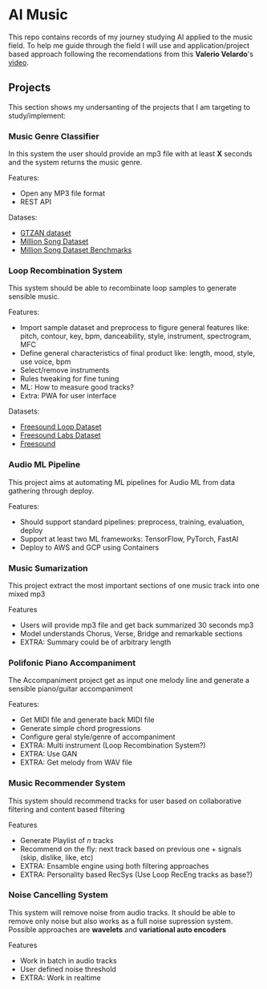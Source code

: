 # AI Music

This repo contains records of my journey studying AI applied to the music field. To help me guide through the field I will use and application/project based approach following the recomendations from this **Valerio Velardo**'s [video](https://youtu.be/d3e-f7V-hR4).

## Projects

This section shows my undersanting of the projects that I am targeting to study/implement:

### Music Genre Classifier

In this system the user should provide an mp3 file with at least **X** seconds and the system returns the music genre.

Features:
* Open any MP3 file format
* REST API

Datases:
* [GTZAN dataset](https://www.kaggle.com/andradaolteanu/gtzan-dataset-music-genre-classification)
* [Million Song Dataset](http://millionsongdataset.com/)
* [Million Song Dataset Benchmarks](http://www.ifs.tuwien.ac.at/mir/msd/)

### Loop Recombination System

This system should be able to recombinate loop samples to generate sensible music. 

Features:
* Import sample dataset and preprocess to figure general features like: pitch, contour, key, bpm, danceability, style, instrument, spectrogram, MFC
* Define general characteristics of final product like: length, mood, style, use voice, bpm
* Select/remove instruments
* Rules tweaking for fine tuning
* ML: How to measure good tracks?
* Extra: PWA for user interface

Datasets:

* [Freesound Loop Dataset](https://arxiv.org/abs/2008.11507)
* [Freesound Labs Dataset](http://labs.freesound.org/datasets/)
* [Freesound](https://freesound.org/)

### Audio ML Pipeline

This project aims at automating ML pipelines for Audio ML from data gathering through deploy.

Features:

* Should support standard pipelines: preprocess, training, evaluation, deploy
* Support at least two ML frameworks: TensorFlow, PyTorch, FastAI
* Deploy to AWS and GCP using Containers


### Music Sumarization

This project extract the most important sections of one music track into one mixed mp3

Features

* Users will provide mp3 file and get back summarized 30 seconds mp3
* Model understands Chorus, Verse, Bridge and remarkable sections
* EXTRA: Summary could be of arbitrary length

### Polifonic Piano Accompaniment

The Accompaniment project get as input one melody line and generate a sensible piano/guitar accompaniment

Features:

* Get MIDI file and generate back MIDI file
* Generate simple chord progressions
* Configure geral style/genre of accompaniment
* EXTRA: Multi instrument (Loop Recombination System?)
* EXTRA: Use GAN
* EXTRA: Get melody from WAV file

### Music Recommender System

This system should recommend tracks for user based on collaborative filtering and content based filtering

Features

* Generate Playlist of *n* tracks
* Recommend on the fly: next track based on previous one + signals (skip, dislike, like, etc)
* EXTRA: Ensamble engine using both filtering approaches
* EXTRA: Personality based RecSys (Use Loop RecEng tracks as base?)

### Noise Cancelling System

This system will remove noise from audio tracks. It should be able to remove only noise but also works as a full noise supression system. Possible approaches are **wavelets** and **variational auto encoders**

Features

* Work in batch in audio tracks
* User defined noise threshold
* EXTRA: Work in realtime